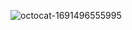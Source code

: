 ![octocat-1691496555995](https://github.com/RevengeXXXtentaction/criando-repositorio/assets/106243959/6acee2a1-7dd0-466b-aa06-ac9ebc66a1d6)
